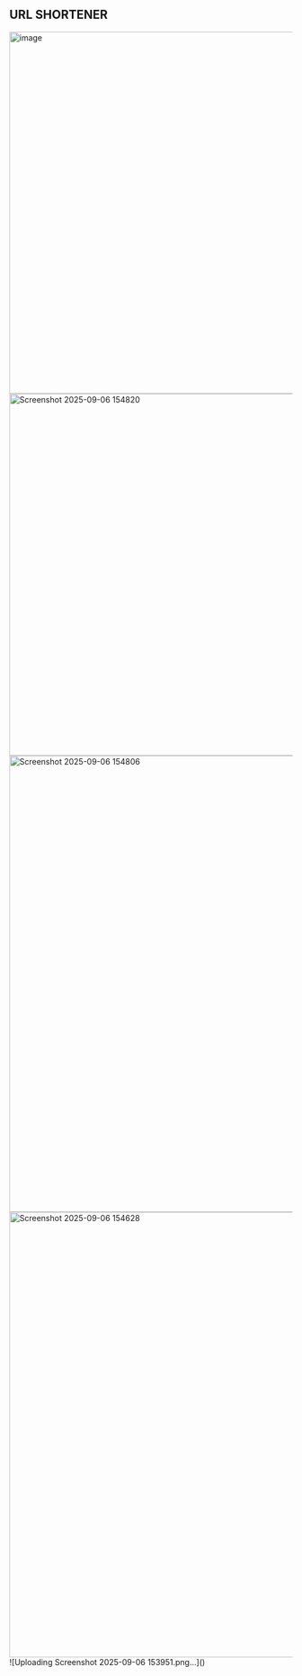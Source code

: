 ## URL SHORTENER
<img width="1385" height="643" alt="image" src="https://github.com/user-attachments/assets/2bf9f7a5-2d06-4db6-aed6-e925f4a6c17f" />
<img width="1385" height="643" alt="Screenshot 2025-09-06 154820" src="https://github.com/user-attachments/assets/6101fdba-4009-43a2-a0ee-27d69090bbd1" />

<img width="1893" height="811" alt="Screenshot 2025-09-06 154806" src="https://github.com/user-attachments/assets/a43ea83a-f99f-40c4-8747-d0babe62e836" />
<img width="1913" height="791" alt="Screenshot 2025-09-06 154628" src="https://github.com/user-attachments/assets/a7bbd8c3-2868-4f7f-8aa3-a67821efd8d4" />
![Uploading Screenshot 2025-09-06 153951.png…]()

